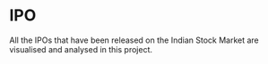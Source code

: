 # IPO
All the IPOs that have been released on the Indian Stock Market are visualised and analysed in this project.
